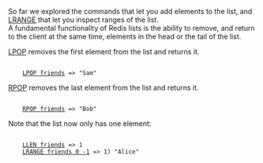 So far we explored the commands that let you add elements to the list, and [LRANGE](#help) that let you inspect ranges of the list.  
A fundamental functionality of Redis lists is the ability to remove, and return to the client at the same time, elements in the head or the tail of the list.

[LPOP](#help) removes the first element from the list and returns it.

<pre><code>
    <a href="#run">LPOP friends</a> => "Sam"
</code></pre>

[RPOP](#help) removes the last element from the list and returns it.

<pre><code>
    <a href="#run">RPOP friends</a> => "Bob"
</code></pre>

Note that the list now only has one element:

<pre><code>
    <a href="#run">LLEN friends</a> => 1
    <a href="#run">LRANGE friends 0 -1</a> => 1) "Alice"
</code></pre>
